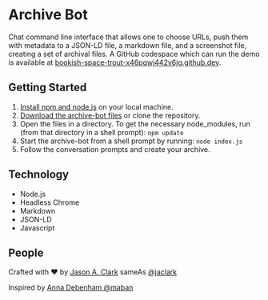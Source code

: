 # Archive Bot

Chat command line interface that allows one to choose URLs, push them with metadata to a JSON-LD file, a markdown file, and a screenshot file, creating a set of archival files. A GitHub codespace which can run the demo is available at [bookish-space-trout-x46pqwj442v6jg.github.dev](https://bookish-space-trout-x46pqwj442v6jg.github.dev/).

## Getting Started
 1. [Install npm and node.js](https://docs.npmjs.com/downloading-and-installing-node-js-and-npm) on your local machine.
 2. [Download the archive-bot files](https://github.com/jasonclark/archive-bot/archive/main.zip) or clone the repository.
 3. Open the files in a directory. To get the necessary node_modules, run (from that directory in a shell prompt): 
```npm update```
 4. Start the archive-bot from a shell prompt by running: 
```node index.js```
 5. Follow the conversation prompts and create your archive.

## Technology

* Node.js
* Headless Chrome
* Markdown
* JSON-LD
* Javascript

## People

Crafted with :heart: by [Jason A. Clark](http://www.jasonclark.info) sameAs [@jaclark](https://twitter.com/jaclark)

Inspired by [Anna Debenham @maban](https://github.com/maban)
